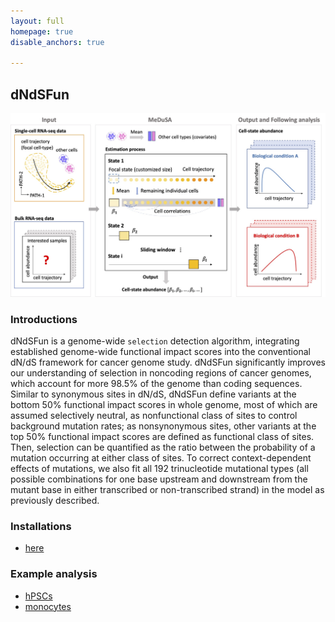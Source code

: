 ```yaml
---
layout: full
homepage: true
disable_anchors: true

---
```

## dNdSFun
![iDEA\_pipeline](Overview2.jpg)

### Introductions
dNdSFun is a genome-wide `selection` detection algorithm, integrating established genome-wide functional impact scores into the conventional dN/dS framework for cancer genome study. dNdSFun significantly improves our understanding of selection in noncoding regions of cancer genomes, which account for more 98.5% of the genome than coding sequences. Similar to synonymous sites in dN/dS, dNdSFun define variants at the bottom 50% functional impact scores in whole genome, most of which are assumed selectively neutral, as nonfunctional class of sites to control background mutation rates; as nonsynonymous sites, other variants at the top 50% functional impact scores are defined as functional class of sites. Then, selection can be quantified as the ratio between the probability of a mutation occurring at either class of sites. To correct context-dependent effects of mutations, we also fit all 192 trinucleotide mutational types (all possible combinations for one base upstream and downstream from the mutant base in either transcribed or non-transcribed strand) in the model as previously described.



### Installations
* [here](https://jianyanglab.github.io/dNdSFun/documentation/02_installation.html)

### Example analysis
* [hPSCs](https://jianyanglab.github.io/dNdSFun/documentation/05_hPSC_Example.html)
* [monocytes](https://jianyanglab.github.io/dNdSFun/documentation/04_Mon_Example.html)

